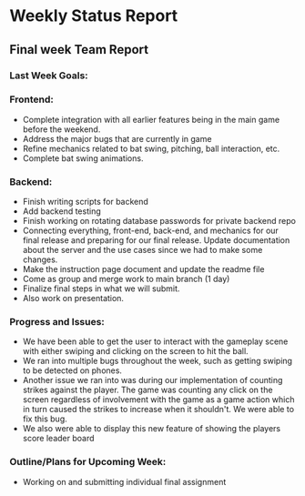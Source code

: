 # Weekly Status Report

## Final week Team Report

### Last Week Goals:

### Frontend: 
- Complete integration with all earlier features being in the main game before the weekend.
- Address the major bugs that are currently in game
- Refine mechanics related to bat swing, pitching, ball interaction, etc.
- Complete bat swing animations.

### Backend:
- Finish writing scripts for backend
- Add backend testing
- Finish working on rotating database passwords for private backend repo
- Connecting everything, front-end, back-end, and mechanics for our final release and preparing for our final release. Update documentation about the server and the use cases since we had to make some changes.
- Make the instruction page document and update the readme file
- Come as group and merge work to main branch (1 day)
- Finalize final steps in what we will submit.
- Also work on presentation.


### Progress and Issues:

- We have been able to get the user to interact with the gameplay scene with either swiping and clicking on the screen to hit the ball.
- We ran into multiple bugs throughout the week, such as getting swiping to be detected on phones. 
- Another issue we ran into was during our implementation of counting strikes against the player. The game was counting any click on the screen regardless of involvement with the game as a game action which in turn caused the strikes to increase when it shouldn't. We were able to fix this bug.
- We also were able to display this new feature of showing the players score leader board


### Outline/Plans for Upcoming Week:
- Working on and submitting individual final assignment


 
